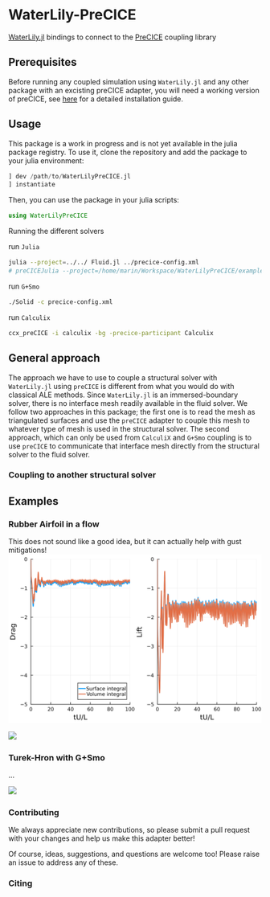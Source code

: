# WaterLily-PreCICE

[WaterLily.jl](https://github.com/WaterLily-jl/WaterLily.jl) bindings to connect to the [PreCICE](https://precice.org) coupling library

## Prerequisites

Before running any coupled simulation using `WaterLily.jl` and any other package with an excisting preCICE adapter, you will need a working version of preCICE, see [here](https://precice.org/installation-overview.html) for a detailed installation guide.

## Usage

This package is a work in progress and is not yet available in the julia package registry. To use it, clone the repository and add the package to your julia environment:

```julia
] dev /path/to/WaterLilyPreCICE.jl
] instantiate
```

Then, you can use the package in your julia scripts:

```julia
using WaterLilyPreCICE
```

Running the different solvers

run `Julia`
```bash
julia --project=../../ Fluid.jl ../precice-config.xml
# preCICEJulia --project=/home/marin/Workspace/WaterLilyPreCICE/examples Fluid.jl precice-config.xml
```

run `G+Smo`
```bash
./Solid -c precice-config.xml
```

run `Calculix`
```bash
ccx_preCICE -i calculix -bg -precice-participant Calculix
```

## General approach

The approach we have to use to couple a structural solver with `WaterLily.jl` using `preCICE` is different from what you would do with classical ALE methods. Since `WaterLily.jl` is an immersed-boundary solver, there is no interface mesh readily available in the fluid solver. We follow two approaches in this package; the first one is to read the mesh as triangulated surfaces and use the `preCICE` adapter to couple this mesh to whatever type of mesh is used in the structural solver. The second approach, which can only be used from `CalculiX` and `G+Smo` coupling is to use `preCICE` to communicate that interface mesh directly from the structural solver to the fluid solver.

### Coupling to another structural solver



## Examples

<!-- ### Rigid Sphere in a flow

...

![](assets/rigid-sphere.gif) -->


### Rubber Airfoil in a flow

This does not sound like a good idea, but it can actually help with gust mitigations!
![](assets/Airfoil_forces.png)

![](assets/rubber-airfoil.gif)


### Turek-Hron with G+Smo

...

![](assets/turek-hron.gif)


<!-- ### Lumped model interface -->

### Contributing

We always appreciate new contributions, so please submit a pull request with your changes and help us make this adapter better!

Of course, ideas, suggestions, and questions are welcome too! Please raise an issue to address any of these.

### Citing

